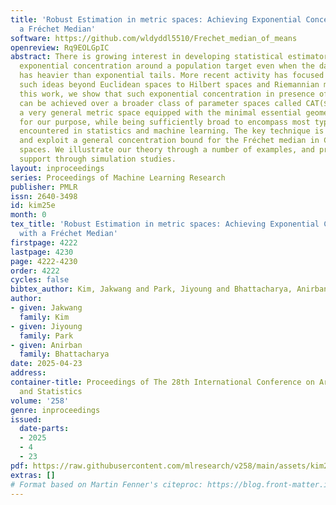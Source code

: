 ```yaml
---
title: 'Robust Estimation in metric spaces: Achieving Exponential Concentration with
  a Fréchet Median'
software: https://github.com/wldyddl5510/Frechet_median_of_means
openreview: Rq9EOLGpIC
abstract: There is growing interest in developing statistical estimators that achieve
  exponential concentration around a population target even when the data distribution
  has heavier than exponential tails. More recent activity has focused on extending
  such ideas beyond Euclidean spaces to Hilbert spaces and Riemannian manifolds. In
  this work, we show that such exponential concentration in presence of heavy tails
  can be achieved over a broader class of parameter spaces called CAT($\kappa$) spaces,
  a very general metric space equipped with the minimal essential geometric structure
  for our purpose, while being sufficiently broad to encompass most typical examples
  encountered in statistics and machine learning. The key technique is to develop
  and exploit a general concentration bound for the Fréchet median in CAT($\kappa$)
  spaces. We illustrate our theory through a number of examples, and provide empirical
  support through simulation studies.
layout: inproceedings
series: Proceedings of Machine Learning Research
publisher: PMLR
issn: 2640-3498
id: kim25e
month: 0
tex_title: 'Robust Estimation in metric spaces: Achieving Exponential Concentration
  with a Fréchet Median'
firstpage: 4222
lastpage: 4230
page: 4222-4230
order: 4222
cycles: false
bibtex_author: Kim, Jakwang and Park, Jiyoung and Bhattacharya, Anirban
author:
- given: Jakwang
  family: Kim
- given: Jiyoung
  family: Park
- given: Anirban
  family: Bhattacharya
date: 2025-04-23
address:
container-title: Proceedings of The 28th International Conference on Artificial Intelligence
  and Statistics
volume: '258'
genre: inproceedings
issued:
  date-parts:
  - 2025
  - 4
  - 23
pdf: https://raw.githubusercontent.com/mlresearch/v258/main/assets/kim25e/kim25e.pdf
extras: []
# Format based on Martin Fenner's citeproc: https://blog.front-matter.io/posts/citeproc-yaml-for-bibliographies/
---
```

